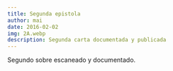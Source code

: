 ```yaml
---
title: Segunda epistola
author: mai
date: 2016-02-02
img: 2A.webp
description: Segunda carta documentada y publicada
---
```


Segundo sobre escaneado y documentado.
